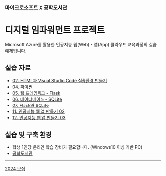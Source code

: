 <!-- <img width="100%" src="https://user-images.githubusercontent.com/64014435/231404978-b6ea3118-0837-49b5-a71e-5acb1d64ca73.png"/>
 -->
### 마이크로소프트 X 공학도서관
# 디지털 임파워먼트 프로젝트

Microsoft Azure를 활용한 인공지능 웹(Web)・앱(App) 클라우드 교육과정의 실습 예제입니다.

## 실습 자료
- [02. HTML과 Visual Studio Code 실습환경 만들기](https://github.com/zibb03/Web-App-Practice/tree/main/ch2)
- [04. 파이썬](https://github.com/zibb03/Web-App-Practice/tree/main/ch3)
- [05. 웹 프레임워크 - Flask](https://github.com/zibb03/Web-App-Practice/tree/main/ch5)
- [06. 데이터베이스 - SQLite](https://github.com/zibb03/Web-App-Practice/tree/main/ch6)
- [07. Flask와 SQLite](https://github.com/zibb03/Web-App-Practice/tree/main/ch7)
- [11. 인공지능 웹 앱 만들기 02](https://github.com/zibb03/Web-App-Practice/tree/main/ch11)
- [12. 인공지능 웹 앱 만들기 03](https://github.com/zibb03/Web-App-Practice/tree/main/ch12)

## 실습 및 구축 환경
- 학생 1인당 온라인 학습 장비가 필요합니다. (Windows10 이상 기반 PC)
- [공학도서관](https://gongdo.kr)

---

[2024 모집](https://blog.naver.com/gongdo_kr/223375475778)
